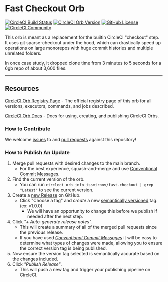 # Fast Checkout Orb


[![CircleCI Build Status](https://circleci.com/gh/issmirnov/fast-checkout-orb.svg?style=shield "CircleCI Build Status")](https://circleci.com/gh/issmirnov/fast-checkout-orb) [![CircleCI Orb Version](https://badges.circleci.com/orbs/issmirnov/fast-checkout.svg)](https://circleci.com/orbs/registry/orb/issmirnov/fast-checkout) [![GitHub License](https://img.shields.io/badge/license-MIT-lightgrey.svg)](https://raw.githubusercontent.com/issmirnov/fast-checkout-orb/master/LICENSE) [![CircleCI Community](https://img.shields.io/badge/community-CircleCI%20Discuss-343434.svg)](https://discuss.circleci.com/c/ecosystem/orbs)

This orb is meant as a replacement for the builtin CircleCI "checkout" step. It uses git sparse-checkout under the hood, which
can drastically speed up operations on large monorepos with huge commit histories and multiple unrelated folders.

In once case study, it dropped clone time from 3 minutes to 5 seconds for a 6gb repo of about 3,600 files.

---

## Resources

[CircleCI Orb Registry Page](https://circleci.com/orbs/registry/orb/issmirnov/fast-checkout) - The official registry page of this orb for all versions, executors, commands, and jobs described.

[CircleCI Orb Docs](https://circleci.com/docs/2.0/orb-intro/#section=configuration) - Docs for using, creating, and publishing CircleCI Orbs.

### How to Contribute

We welcome [issues](https://github.com/issmirnov/fast-checkout-orb/issues) to and [pull requests](https://github.com/issmirnov/fast-checkout-orb/pulls) against this repository!

### How to Publish An Update

1. Merge pull requests with desired changes to the main branch.
    - For the best experience, squash-and-merge and use [Conventional Commit Messages](https://conventionalcommits.org/).
2. Find the current version of the orb.
    - You can run `circleci orb info issmirnov/fast-checkout | grep "Latest"` to see the current version.
3. Create a [new Release](https://github.com/issmirnov/fast-checkout-orb/releases/new) on GitHub.
    - Click "Choose a tag" and _create_ a new [semantically versioned](http://semver.org/) tag. (ex: v1.0.0)
      - We will have an opportunity to change this before we publish if needed after the next step.
4.  Click _"+ Auto-generate release notes"_.
    - This will create a summary of all of the merged pull requests since the previous release.
    - If you have used _[Conventional Commit Messages](https://conventionalcommits.org/)_ it will be easy to determine what types of changes were made, allowing you to ensure the correct version tag is being published.
5. Now ensure the version tag selected is semantically accurate based on the changes included.
6. Click _"Publish Release"_.
    - This will push a new tag and trigger your publishing pipeline on CircleCI.
